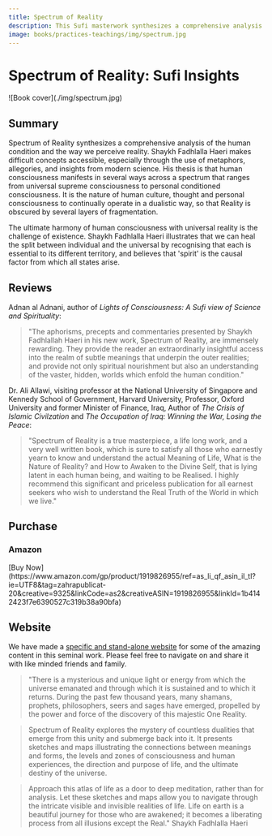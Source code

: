 ```yaml
---
title: Spectrum of Reality
description: This Sufi masterwork synthesizes a comprehensive analysis of the human condition and the way we perceive reality. Shaykh Fadhlalla Haeri makes difficult concepts accessible, especially through the use of metaphors, allegories, and insights from modern science.
image: books/practices-teachings/img/spectrum.jpg
---
```


# Spectrum of Reality: Sufi Insights

<div markdown="1" class="cover-image">
![Book cover](./img/spectrum.jpg)
</div>

## Summary

Spectrum of Reality synthesizes a comprehensive analysis of the human condition and the way we perceive reality. Shaykh Fadhlalla Haeri makes difficult concepts accessible, especially through the use of metaphors, allegories, and insights from modern science. His thesis is that human consciousness manifests in several ways
across a spectrum that ranges from universal supreme consciousness to personal conditioned consciousness. It is the nature of human culture, thought and personal consciousness to continually operate in a dualistic way, so that Reality is obscured by several layers of fragmentation.

The ultimate harmony of human consciousness with universal reality is the challenge of existence. Shaykh Fadhlalla Haeri illustrates that we can heal the split between individual and the universal by recognising that each is essential to its different territory, and believes that 'spirit' is the causal factor from which all states arise.

## Reviews

Adnan al Adnani, author of _Lights of Consciousness: A Sufi view of Science and Spirituality_:

> "The aphorisms, precepts and commentaries presented by Shaykh Fadhlallah Haeri in his new work, Spectrum of Reality, are immensely rewarding. They provide the reader an extraordinarly insightful access into the realm of subtle meanings that underpin the outer realities; and provide not only spiritual nourishment but also an understanding of the vaster, hidden, worlds which enfold the human condition."

Dr. Ali Allawi, visiting professor at the National University of Singapore and Kennedy School of Government, Harvard University, Professor, Oxford University and former Minister of Finance, Iraq, Author of _The Crisis of Islamic Civilzation_ and _The Occupation of Iraq: Winning the War, Losing the Peace_:

> "Spectrum of Reality is a true masterpiece, a life long work, and a very well written book, which is sure to satisfy all those who earnestly yearn to know and understand the actual Meaning of Life, What is the Nature of Reality? and How to Awaken to the Divine Self, that is lying latent in each human being, and waiting to be Realised. I highly recommend this significant and priceless publication for all earnest seekers who wish to understand the Real Truth of the World in which we live."

## Purchase

### Amazon

<div markdown="3" class="purchase-link">
[Buy Now](https://www.amazon.com/gp/product/1919826955/ref=as_li_qf_asin_il_tl?ie=UTF8&tag=zahrapublicat-20&creative=9325&linkCode=as2&creativeASIN=1919826955&linkId=1b4142423f7e6390527c319b38a90bfa)
</div>

## Website

We have made a [specific and stand-alone website](http://spectrumofreality.com) for some of the amazing content in this seminal work. Please feel free to navigate on and share it with like minded friends and family.

> "There is a mysterious and unique light or energy from which the universe emanated and through which it is sustained and to which it returns. During the past few thousand years, many shamans, prophets, philosophers, seers and sages have emerged, propelled by the power and force of the discovery of this majestic One Reality.  

> Spectrum of Reality explores the mystery of countless dualities that emerge from this unity and submerge back into it. It presents sketches and maps illustrating the connections between meanings and forms, the levels and zones of consciousness and human experiences, the direction and purpose of life, and the ultimate destiny of the universe.  

> Approach this atlas of life as a door to deep meditation, rather than for analysis. Let these sketches and maps allow you to navigate through the intricate visible and invisible realities of life. Life on earth is a beautiful journey for those who are awakened; it becomes a liberating process from all illusions except the Real." Shaykh Fadhlalla Haeri


